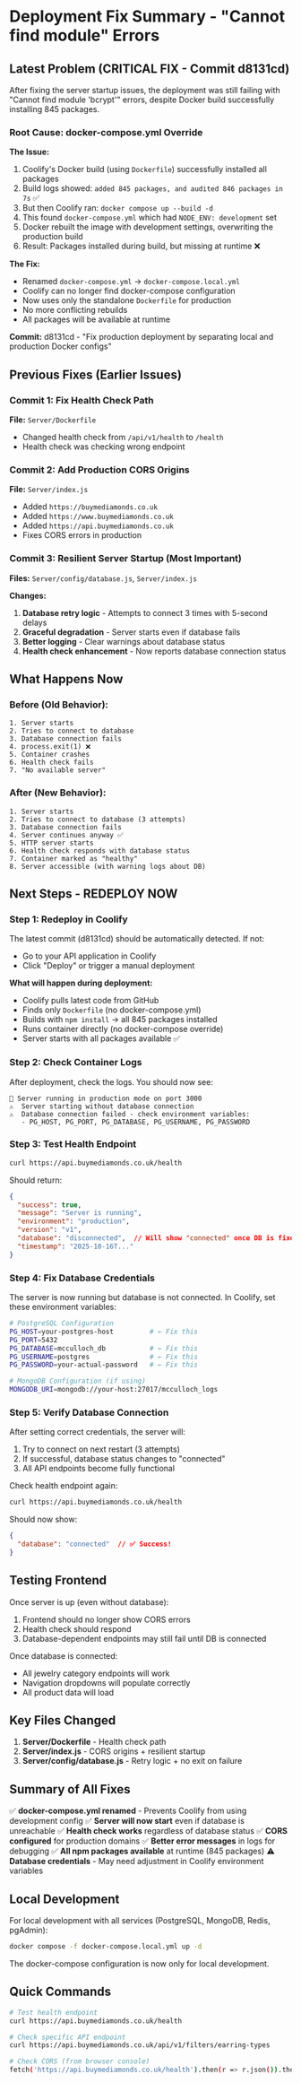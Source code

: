 # Deployment Fix Summary - "Cannot find module" Errors

## Latest Problem (CRITICAL FIX - Commit d8131cd)

After fixing the server startup issues, the deployment was still failing with "Cannot find module 'bcrypt'" errors, despite Docker build successfully installing 845 packages.

### Root Cause: docker-compose.yml Override

**The Issue:**
1. Coolify's Docker build (using `Dockerfile`) successfully installed all packages
2. Build logs showed: `added 845 packages, and audited 846 packages in 7s` ✅
3. But then Coolify ran: `docker compose up --build -d`
4. This found `docker-compose.yml` which had `NODE_ENV: development` set
5. Docker rebuilt the image with development settings, overwriting the production build
6. Result: Packages installed during build, but missing at runtime ❌

**The Fix:**
- Renamed `docker-compose.yml` → `docker-compose.local.yml`
- Coolify can no longer find docker-compose configuration
- Now uses only the standalone `Dockerfile` for production
- No more conflicting rebuilds
- All packages will be available at runtime

**Commit:** d8131cd - "Fix production deployment by separating local and production Docker configs"

## Previous Fixes (Earlier Issues)

### Commit 1: Fix Health Check Path
**File:** `Server/Dockerfile`
- Changed health check from `/api/v1/health` to `/health`
- Health check was checking wrong endpoint

### Commit 2: Add Production CORS Origins
**File:** `Server/index.js`
- Added `https://buymediamonds.co.uk`
- Added `https://www.buymediamonds.co.uk`
- Added `https://api.buymediamonds.co.uk`
- Fixes CORS errors in production

### Commit 3: Resilient Server Startup (Most Important)
**Files:** `Server/config/database.js`, `Server/index.js`

**Changes:**
1. **Database retry logic** - Attempts to connect 3 times with 5-second delays
2. **Graceful degradation** - Server starts even if database fails
3. **Better logging** - Clear warnings about database status
4. **Health check enhancement** - Now reports database connection status

## What Happens Now

### Before (Old Behavior):
```
1. Server starts
2. Tries to connect to database
3. Database connection fails
4. process.exit(1) ❌
5. Container crashes
6. Health check fails
7. "No available server"
```

### After (New Behavior):
```
1. Server starts
2. Tries to connect to database (3 attempts)
3. Database connection fails
4. Server continues anyway ✅
5. HTTP server starts
6. Health check responds with database status
7. Container marked as "healthy"
8. Server accessible (with warning logs about DB)
```

## Next Steps - REDEPLOY NOW

### Step 1: Redeploy in Coolify
The latest commit (d8131cd) should be automatically detected. If not:
- Go to your API application in Coolify
- Click "Deploy" or trigger a manual deployment

**What will happen during deployment:**
- Coolify pulls latest code from GitHub
- Finds only `Dockerfile` (no docker-compose.yml)
- Builds with `npm install` → all 845 packages installed
- Runs container directly (no docker-compose override)
- Server starts with all packages available ✅

### Step 2: Check Container Logs
After deployment, check the logs. You should now see:
```
🚀 Server running in production mode on port 3000
⚠️  Server starting without database connection
⚠️  Database connection failed - check environment variables:
   - PG_HOST, PG_PORT, PG_DATABASE, PG_USERNAME, PG_PASSWORD
```

### Step 3: Test Health Endpoint
```bash
curl https://api.buymediamonds.co.uk/health
```

Should return:
```json
{
  "success": true,
  "message": "Server is running",
  "environment": "production",
  "version": "v1",
  "database": "disconnected",  // Will show "connected" once DB is fixed
  "timestamp": "2025-10-16T..."
}
```

### Step 4: Fix Database Credentials
The server is now running but database is not connected. In Coolify, set these environment variables:

```bash
# PostgreSQL Configuration
PG_HOST=your-postgres-host         # ← Fix this
PG_PORT=5432
PG_DATABASE=mcculloch_db           # ← Fix this
PG_USERNAME=postgres               # ← Fix this
PG_PASSWORD=your-actual-password   # ← Fix this

# MongoDB Configuration (if using)
MONGODB_URI=mongodb://your-host:27017/mcculloch_logs
```

### Step 5: Verify Database Connection
After setting correct credentials, the server will:
1. Try to connect on next restart (3 attempts)
2. If successful, database status changes to "connected"
3. All API endpoints become fully functional

Check health endpoint again:
```bash
curl https://api.buymediamonds.co.uk/health
```

Should now show:
```json
{
  "database": "connected"  // ✅ Success!
}
```

## Testing Frontend

Once server is up (even without database):
1. Frontend should no longer show CORS errors
2. Health check should respond
3. Database-dependent endpoints may still fail until DB is connected

Once database is connected:
- All jewelry category endpoints will work
- Navigation dropdowns will populate correctly
- All product data will load

## Key Files Changed

1. **Server/Dockerfile** - Health check path
2. **Server/index.js** - CORS origins + resilient startup
3. **Server/config/database.js** - Retry logic + no exit on failure

## Summary of All Fixes

✅ **docker-compose.yml renamed** - Prevents Coolify from using development config
✅ **Server will now start** even if database is unreachable
✅ **Health check works** regardless of database status
✅ **CORS configured** for production domains
✅ **Better error messages** in logs for debugging
✅ **All npm packages available** at runtime (845 packages)
⚠️ **Database credentials** - May need adjustment in Coolify environment variables

## Local Development

For local development with all services (PostgreSQL, MongoDB, Redis, pgAdmin):

```bash
docker compose -f docker-compose.local.yml up -d
```

The docker-compose configuration is now only for local development.

## Quick Commands

```bash
# Test health endpoint
curl https://api.buymediamonds.co.uk/health

# Check specific API endpoint
curl https://api.buymediamonds.co.uk/api/v1/filters/earring-types

# Check CORS (from browser console)
fetch('https://api.buymediamonds.co.uk/health').then(r => r.json()).then(console.log)
```
